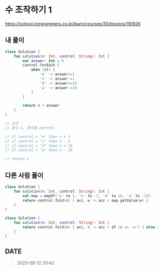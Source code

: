 # 수 조작하기 1

https://school.programmers.co.kr/learn/courses/30/lessons/181926

## 내 풀이

```kt
class Solution {
    fun solution(n: Int, control: String): Int {
        var answer: Int = 0
        control.forEach {
            when (it) {
                'w' -> answer+=1
                's' -> answer-=1
                'd' -> answer+=10
                'a' -> answer-=10
            }
        }

        return n + answer
    }
}

// 조건
// 정수 n, 문자열 control

// if control = "w" then n + 1
// if control = "s" then n - 1
// if control = "d" then n + 10
// if control = "a" then n - 10

// return n
```

## 다른 사람 풀이

```kt
class Solution {
    fun solution(n: Int, control: String): Int {
        val map = mapOf('w' to 1, 's' to -1, 'd' to 10, 'a' to -10)
        return control.fold(n) { acc, w -> acc + map.getValue(w) }
    }
}
```

```kt
class Solution {
    fun solution(n: Int, control: String): Int {
        return control.fold(n) { acc, c -> acc + if (c == 'w') 1 else if (c == 's') -1 else if (c == 'd') 10 else -10 }
    }
}
```

## DATE

> 2023-09-12 20:42
